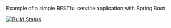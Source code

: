 
Example of a simple RESTful service application with Spring Boot

[![Build Status](https://travis-ci.org/burovytsky/rest_spring.svg?branch=master)](https://travis-ci.org/burovytsky/rest_spring)